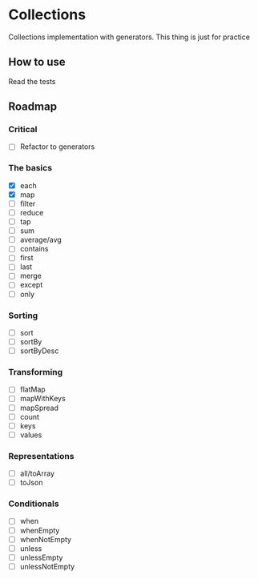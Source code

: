 # Collections
Collections implementation with generators. This thing is just for practice

## How to use
Read the tests

## Roadmap

### Critical
- [ ] Refactor to generators

### The basics
- [x] each
- [x] map
- [ ] filter
- [ ] reduce
- [ ] tap
- [ ] sum
- [ ] average/avg
- [ ] contains
- [ ] first
- [ ] last
- [ ] merge
- [ ] except
- [ ] only
### Sorting
- [ ] sort
- [ ] sortBy
- [ ] sortByDesc
### Transforming
- [ ] flatMap
- [ ] mapWithKeys
- [ ] mapSpread
- [ ] count
- [ ] keys
- [ ] values
### Representations
- [ ] all/toArray
- [ ] toJson
### Conditionals
- [ ] when
- [ ] whenEmpty
- [ ] whenNotEmpty
- [ ] unless
- [ ] unlessEmpty
- [ ] unlessNotEmpty
